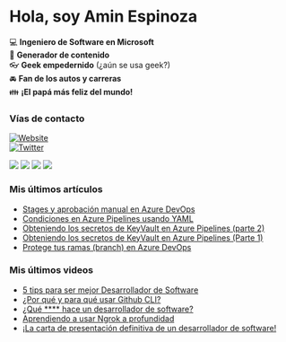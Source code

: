 # Hola, soy Amin Espinoza

:computer: **Ingeniero de Software en Microsoft**  
:pencil: **Generador de contenido**  
:eyeglasses: **Geek empedernido** (¿aún se usa geek?)  
:oncoming_automobile: **Fan de los autos y carreras**  
:family: **¡El papá más feliz del mundo!**

### Vías de contacto

[![Website](https://img.shields.io/badge/aminespinoza.com-up-green?style=for-the-badge)][website]  
[![Twitter](https://img.shields.io/twitter/follow/aminespinoza?color=blue&label=s%C3%ADgueme%20en%20Twitter&style=for-the-badge)][twitter]

[<img src="https://img.icons8.com/doodle/48/000000/youtube--v1.png"/>][youtube]
[<img src="https://img.icons8.com/doodle/48/000000/linkedin--v2.png"/>][linkedin]
[<img src="https://img.icons8.com/doodle/48/000000/instagram-new.png"/>][instagram]
[<img src="https://img.icons8.com/doodle/48/000000/facebook-circled.png"/>][facebook]

### Mis últimos artículos
<!-- BLOG-POST-LIST:START -->
- [Stages y aprobación manual en Azure DevOps](http://aminespinoza.com/stages-y-aprobacion-manual-en-azure-devops/)
- [Condiciones en Azure Pipelines usando YAML](http://aminespinoza.com/condiciones-en-azure-pipelines-usando-yaml/)
- [Obteniendo los secretos de KeyVault en Azure Pipelines (parte 2)](http://aminespinoza.com/obteniendo-los-secretos-de-keyvault-en-azure-pipelines-parte-2/)
- [Obteniendo los secretos de KeyVault en Azure Pipelines (Parte 1)](http://aminespinoza.com/obteniendo-los-secretos-de-keyvault-en-azure-pipelines-parte-1/)
- [Protege tus ramas (branch) en Azure DevOps](http://aminespinoza.com/protege-tus-ramas-branch-en-azure-devops/)
<!-- BLOG-POST-LIST:END -->

### Mis últimos videos
<!-- YOUTUBE:START -->
- [5 tips para ser mejor Desarrollador de Software](https://www.youtube.com/watch?v=oZWDaoaHLxA)
- [¿Por qué y para qué usar Github CLI?](https://www.youtube.com/watch?v=EDOoUSbXin8)
- [¿Qué **** hace un desarrollador de software?](https://www.youtube.com/watch?v=H6e19XoihBo)
- [Aprendiendo a usar Ngrok a profundidad](https://www.youtube.com/watch?v=YA_xMQOIZo0)
- [¡La carta de presentación definitiva de un desarrollador de software!](https://www.youtube.com/watch?v=Fik86by17OY)
<!-- YOUTUBE:END -->

[website]: https://aminespinoza.com/
[twitter]: https://twitter.com/aminespinoza
[youtube]: https://www.youtube.com/c/AminEspinoza
[linkedin]: https://www.linkedin.com/in/amin-espinoza-71b24661/
[instagram]: https://www.instagram.com/aminespinoza10/
[facebook]: https://www.facebook.com/aminespinoza
